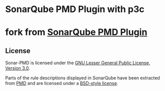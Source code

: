 # SonarQube PMD Plugin with p3c
# fork from [SonarQube PMD Plugin](https://github.com/jensgerdes/sonar-pmd)
## License
Sonar-PMD is licensed under the [GNU Lesser General Public License, Version 3.0](https://github.com/jensgerdes/sonar-pmd/blob/master/LICENSE.md).

Parts of the rule descriptions displayed in SonarQube have been extracted from [PMD](https://pmd.github.io/) and are licensed under a [BSD-style license](https://github.com/pmd/pmd/blob/master/LICENSE).  

